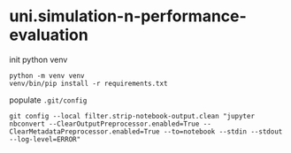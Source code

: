 # uni.simulation-n-performance-evaluation

init python venv

```shell
python -m venv venv
venv/bin/pip install -r requirements.txt
```

populate `.git/config`

```shell
git config --local filter.strip-notebook-output.clean "jupyter nbconvert --ClearOutputPreprocessor.enabled=True --ClearMetadataPreprocessor.enabled=True --to=notebook --stdin --stdout --log-level=ERROR"
```